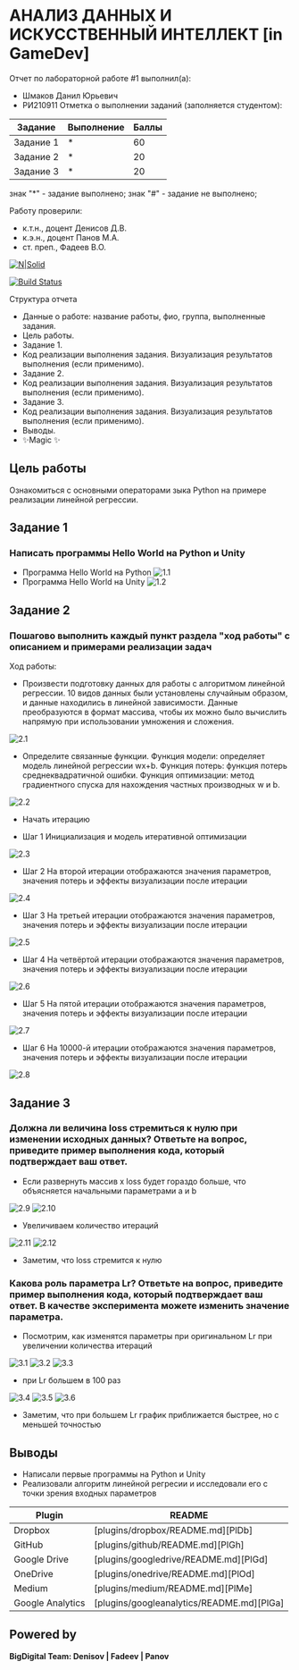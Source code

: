 # АНАЛИЗ ДАННЫХ И ИСКУССТВЕННЫЙ ИНТЕЛЛЕКТ [in GameDev]
Отчет по лабораторной работе #1 выполнил(а):
- Шмаков Данил Юрьевич
- РИ210911
Отметка о выполнении заданий (заполняется студентом):

| Задание | Выполнение | Баллы |
| ------ | ------ | ------ |
| Задание 1 | * | 60 |
| Задание 2 | * | 20 |
| Задание 3 | * | 20 |

знак "*" - задание выполнено; знак "#" - задание не выполнено;

Работу проверили:
- к.т.н., доцент Денисов Д.В.
- к.э.н., доцент Панов М.А.
- ст. преп., Фадеев В.О.

[![N|Solid](https://cldup.com/dTxpPi9lDf.thumb.png)](https://nodesource.com/products/nsolid)

[![Build Status](https://travis-ci.org/joemccann/dillinger.svg?branch=master)](https://travis-ci.org/joemccann/dillinger)

Структура отчета

- Данные о работе: название работы, фио, группа, выполненные задания.
- Цель работы.
- Задание 1.
- Код реализации выполнения задания. Визуализация результатов выполнения (если применимо).
- Задание 2.
- Код реализации выполнения задания. Визуализация результатов выполнения (если применимо).
- Задание 3.
- Код реализации выполнения задания. Визуализация результатов выполнения (если применимо).
- Выводы.
- ✨Magic ✨

## Цель работы
Ознакомиться с основными операторами зыка Python на примере реализации линейной регрессии.

## Задание 1
### Написать программы Hello World на Python и Unity
- Программа Hello World на Python
![1.1](/img/1.png)
- Программа Hello World на Unity
![1.2](/img/2.png)

## Задание 2
### Пошагово выполнить каждый пункт раздела "ход работы" с описанием и примерами реализации задач
Ход работы:
- Произвести подготовку данных для работы с алгоритмом линейной регрессии. 10 видов данных были установлены случайным образом, и данные находились в линейной зависимости. Данные преобразуются в формат массива, чтобы их можно было вычислить напрямую при использовании умножения и сложения.

![2.1](/img/3.png)

- Определите связанные функции. Функция модели: определяет модель линейной регрессии wx+b. Функция потерь: функция потерь среднеквадратичной ошибки. Функция оптимизации: метод градиентного спуска для нахождения частных производных w и b.

![2.2](/img/4.png)

- Начать итерацию

- Шаг 1 Инициализация и модель итеративной оптимизации

![2.3](/img/5.png)

- Шаг 2 На второй итерации отображаются значения параметров, значения потерь и эффекты визуализации после итерации

![2.4](/img/6.png)

- Шаг 3 На третьей итерации отображаются значения параметров, значения потерь и эффекты визуализации после итерации

![2.5](/img/7.png)

- Шаг 4 На четвёртой итерации отображаются значения параметров, значения потерь и эффекты визуализации после итерации

![2.6](/img/8.png)

- Шаг 5 На пятой итерации отображаются значения параметров, значения потерь и эффекты визуализации после итерации

![2.7](/img/9.png)

- Шаг 6 На 10000-й итерации отображаются значения параметров, значения потерь и эффекты визуализации после итерации

![2.8](/img/10.png)

## Задание 3
### Должна ли величина loss стремиться к нулю при изменении исходных данных? Ответьте на вопрос, приведите пример выполнения кода, который подтверждает ваш ответ.

- Если развернуть массив x loss будет гораздо больше, что объясняется начальными параметрами a и b

![2.9](/img/11.png)
![2.10](/img/12.png)

- Увеличиваем количество итераций

![2.11](/img/13.png)
![2.12](/img/14.png)

- Заметим, что loss стремится к нулю

### Какова роль параметра Lr? Ответьте на вопрос, приведите пример выполнения кода, который подтверждает ваш ответ. В качестве эксперимента можете изменить значение параметра.

- Посмотрим, как изменятся параметры при оригинальном Lr при увеличении количества итераций

![3.1](/img/15.png)
![3.2](/img/16.png)
![3.3](/img/17.png)

- при Lr большем в 100 раз

![3.4](/img/18.png)
![3.5](/img/19.png)
![3.6](/img/20.png)

- Заметим, что при большем Lr график приближается быстрее, но с меньшей точностью

## Выводы

- Написали первые программы на Python и Unity
- Реализовали алгоритм линейной регресии и исследовали его с точки зрения входных параметров

| Plugin | README |
| ------ | ------ |
| Dropbox | [plugins/dropbox/README.md][PlDb] |
| GitHub | [plugins/github/README.md][PlGh] |
| Google Drive | [plugins/googledrive/README.md][PlGd] |
| OneDrive | [plugins/onedrive/README.md][PlOd] |
| Medium | [plugins/medium/README.md][PlMe] |
| Google Analytics | [plugins/googleanalytics/README.md][PlGa] |

## Powered by

**BigDigital Team: Denisov | Fadeev | Panov**
